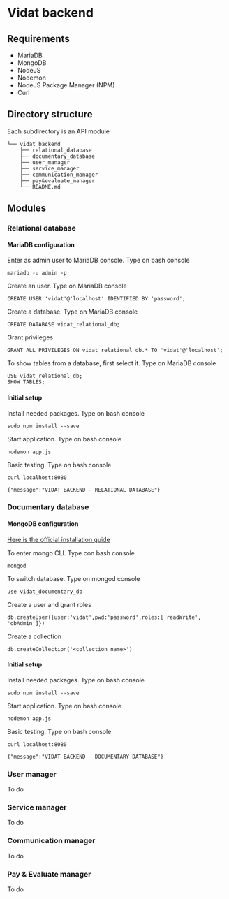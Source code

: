 #  Vidat backend

## Requirements
- MariaDB
- MongoDB
- NodeJS
- Nodemon
- NodeJS Package Manager (NPM)
- Curl

## Directory structure
Each subdirectory is an API module
```
└── vidat_backend
    ├── relational_database
    ├── documentary_database
    ├── user_manager
    ├── service_manager
    ├── communication_manager
    ├── pay&evaluate_manager
    └── README.md
```

## Modules
### Relational database
#### MariaDB configuration
Enter as admin user to MariaDB console. Type on bash console
```
mariadb -u admin -p
```
Create an user. Type on MariaDB console
```
CREATE USER 'vidat'@'localhost' IDENTIFIED BY 'password';
```
Create a database. Type on MariaDB console
```
CREATE DATABASE vidat_relational_db;
```
Grant privileges
```
GRANT ALL PRIVILEGES ON vidat_relational_db.* TO 'vidat'@'localhost';
```
To show tables from a database, first select it. Type on MariaDB console
```
USE vidat_relational_db;
SHOW TABLES;
```
#### Initial setup
Install needed packages. Type on bash console
```
sudo npm install --save
```
Start application. Type on bash console
```
nodemon app.js
```
Basic testing. Type on bash console
```
curl localhost:8080
```
```
{"message":"VIDAT BACKEND - RELATIONAL DATABASE"}
```
### Documentary database

#### MongoDB configuration

[Here is the official installation guide](https://docs.mongodb.com/manual/tutorial/install-mongodb-on-ubuntu/)

To enter mongo CLI. Type con bash console
```
mongod
```
To switch database. Type on mongod console
```
use vidat_documentary_db
```
Create a user and grant roles
```
db.createUser({user:'vidat',pwd:'password',roles:['readWrite', 'dbAdmin']})
```
Create a collection
```
db.createCollection('<collection_name>')
```
#### Initial setup
Install needed packages. Type on bash console
```
sudo npm install --save
```
Start application. Type on bash console
```
nodemon app.js
```
Basic testing. Type on bash console
```
curl localhost:8080
```
```
{"message":"VIDAT BACKEND - DOCUMENTARY DATABASE"}
```
### User manager

To do

### Service manager

To do

### Communication manager

To do

### Pay & Evaluate manager

To do